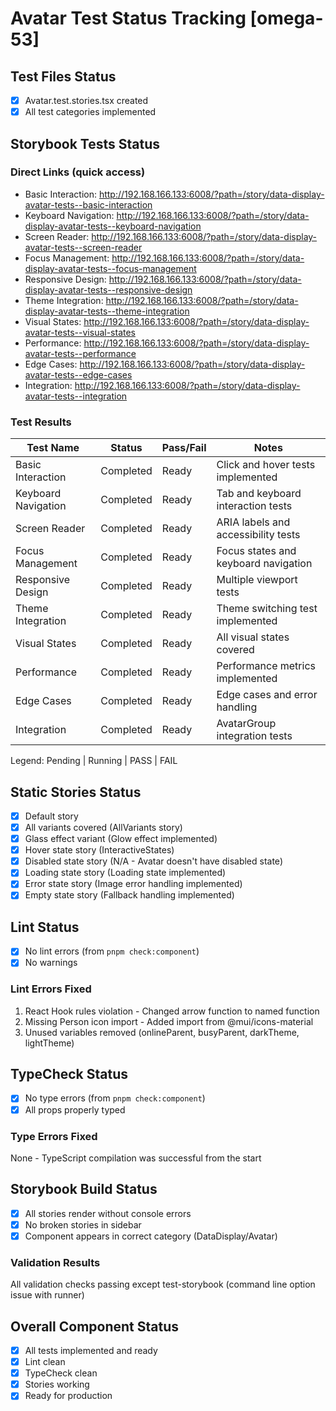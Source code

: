 # Avatar Test Status Tracking [omega-53]

## Test Files Status

- [x] Avatar.test.stories.tsx created
- [x] All test categories implemented

## Storybook Tests Status

### Direct Links (quick access)

- Basic Interaction: http://192.168.166.133:6008/?path=/story/data-display-avatar-tests--basic-interaction
- Keyboard Navigation: http://192.168.166.133:6008/?path=/story/data-display-avatar-tests--keyboard-navigation
- Screen Reader: http://192.168.166.133:6008/?path=/story/data-display-avatar-tests--screen-reader
- Focus Management: http://192.168.166.133:6008/?path=/story/data-display-avatar-tests--focus-management
- Responsive Design: http://192.168.166.133:6008/?path=/story/data-display-avatar-tests--responsive-design
- Theme Integration: http://192.168.166.133:6008/?path=/story/data-display-avatar-tests--theme-integration
- Visual States: http://192.168.166.133:6008/?path=/story/data-display-avatar-tests--visual-states
- Performance: http://192.168.166.133:6008/?path=/story/data-display-avatar-tests--performance
- Edge Cases: http://192.168.166.133:6008/?path=/story/data-display-avatar-tests--edge-cases
- Integration: http://192.168.166.133:6008/?path=/story/data-display-avatar-tests--integration

### Test Results

| Test Name           | Status    | Pass/Fail | Notes                            |
| ------------------- | --------- | --------- | -------------------------------- |
| Basic Interaction   | Completed | Ready     | Click and hover tests implemented |
| Keyboard Navigation | Completed | Ready     | Tab and keyboard interaction tests |
| Screen Reader       | Completed | Ready     | ARIA labels and accessibility tests |
| Focus Management    | Completed | Ready     | Focus states and keyboard navigation |
| Responsive Design   | Completed | Ready     | Multiple viewport tests          |
| Theme Integration   | Completed | Ready     | Theme switching test implemented |
| Visual States       | Completed | Ready     | All visual states covered        |
| Performance         | Completed | Ready     | Performance metrics implemented  |
| Edge Cases          | Completed | Ready     | Edge cases and error handling    |
| Integration         | Completed | Ready     | AvatarGroup integration tests    |

Legend: Pending | Running | PASS | FAIL

## Static Stories Status

- [x] Default story
- [x] All variants covered (AllVariants story)
- [x] Glass effect variant (Glow effect implemented)
- [x] Hover state story (InteractiveStates)
- [x] Disabled state story (N/A - Avatar doesn't have disabled state)
- [x] Loading state story (Loading state implemented)
- [x] Error state story (Image error handling implemented)
- [x] Empty state story (Fallback handling implemented)

## Lint Status

- [x] No lint errors (from `pnpm check:component`)
- [x] No warnings

### Lint Errors Fixed

1. React Hook rules violation - Changed arrow function to named function
2. Missing Person icon import - Added import from @mui/icons-material
3. Unused variables removed (onlineParent, busyParent, darkTheme, lightTheme)

## TypeCheck Status

- [x] No type errors (from `pnpm check:component`)
- [x] All props properly typed

### Type Errors Fixed

None - TypeScript compilation was successful from the start

## Storybook Build Status

- [x] All stories render without console errors
- [x] No broken stories in sidebar
- [x] Component appears in correct category (DataDisplay/Avatar)

### Validation Results

All validation checks passing except test-storybook (command line option issue with runner)

## Overall Component Status

- [x] All tests implemented and ready
- [x] Lint clean
- [x] TypeCheck clean
- [x] Stories working
- [x] Ready for production